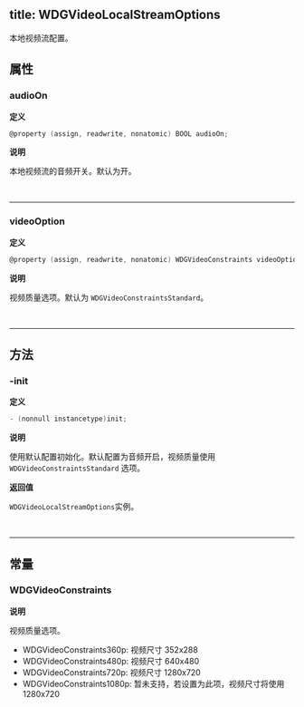 title: WDGVideoLocalStreamOptions
---

本地视频流配置。

## 属性

### audioOn

**定义**

```objectivec
@property (assign, readwrite, nonatomic) BOOL audioOn;
```

**说明**

本地视频流的音频开关。默认为开。

</br>

---

### videoOption

**定义**

```objectivec
@property (assign, readwrite, nonatomic) WDGVideoConstraints videoOption;
```

**说明**

视频质量选项。默认为 `WDGVideoConstraintsStandard`。

</br>

---

## 方法

### -init

**定义**

```objectivec
- (nonnull instancetype)init;
```

**说明**

使用默认配置初始化。默认配置为音频开启，视频质量使用 `WDGVideoConstraintsStandard` 选项。

**返回值**

`WDGVideoLocalStreamOptions`实例。

</br>

---

## 常量

### WDGVideoConstraints

**说明**

视频质量选项。

- WDGVideoConstraints360p: 视频尺寸 352x288
- WDGVideoConstraints480p: 视频尺寸 640x480
- WDGVideoConstraints720p: 视频尺寸 1280x720
- WDGVideoConstraints1080p: 暂未支持，若设置为此项，视频尺寸将使用 1280x720
